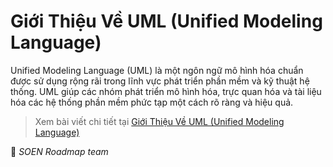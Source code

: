 # Giới Thiệu Về UML (Unified Modeling Language)

Unified Modeling Language (UML) là một ngôn ngữ mô hình hóa chuẩn được sử dụng rộng rãi trong lĩnh vực phát triển phần mềm và kỹ thuật hệ thống. UML giúp các nhóm phát triển mô hình hóa, trực quan hóa và tài liệu hóa các hệ thống phần mềm phức tạp một cách rõ ràng và hiệu quả.

>Xem bài viết chi tiết tại [Giới Thiệu Về UML (Unified Modeling Language)](https://dev.to/le_hongphuc_eecc926242df/gioi-thieu-ve-uml-unified-modeling-language-2b9d)

🌻 *SOEN Roadmap team*
